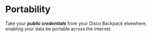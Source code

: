 # Portability

Take your _**public credentials**_ from your Disco Backpack elsewhere, enabling your data be portable across the internet.
